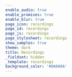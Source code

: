 ```yaml
---
enable_audio: true
enable_promises: true
enable_blur: true
page_icon: recordings
page_id: recordings
page_js: recordings
page_stylesheet: recordings
show_samples: true
theme: dark
title: Recordings
_fieldset: hidden
_template: recordings
background_color: '#0A0A0A'
---
```

